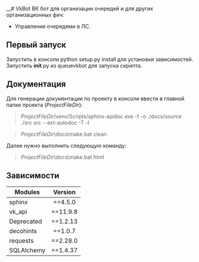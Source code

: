 __# VkBot
ВК бот для организации очередей и для других организационных фич:
* Управление очередями в ЛС.

## Первый запуск
Запустить в консоли python setup.py install для установки зависимостей.
Запустить __init__.py из queuevkbot для запуска скрипта.

## Документация
Для генерации документации по проекту в консоли ввести в главной папке проекта ($ProjectFileDir$):
> $ProjectFileDir$/venv/Scripts/sphinx-apidoc.exe -f -o ./docs/source ./src src --ext-autodoc -T -l

> $ProjectFileDir$\docs\make.bat clean

Далее нужно выполнить следующую команду:
> $ProjectFileDir$\docs\make.bat html

## Зависимости
| Modules    | Version  |
|------------|:--------:|
| sphinx     | ==4.5.0  |
| vk_api     | ==11.9.8 |
| Deprecated | ==1.2.13 |
| decohints  | ==1.0.7  |
| requests   | ==2.28.0 |
| SQLAlchemy | ==1.4.37 |